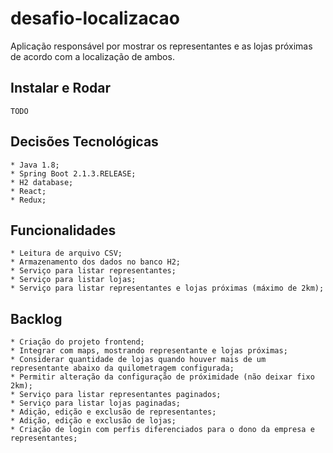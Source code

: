 # desafio-localizacao

Aplicação responsável por mostrar os representantes e as lojas próximas de acordo com a localização de ambos.

## Instalar e Rodar

```
TODO
```

## Decisões Tecnológicas

```
* Java 1.8;
* Spring Boot 2.1.3.RELEASE;
* H2 database;
* React;
* Redux;
```

## Funcionalidades

```
* Leitura de arquivo CSV;
* Armazenamento dos dados no banco H2;
* Serviço para listar representantes;
* Serviço para listar lojas;
* Serviço para listar representantes e lojas próximas (máximo de 2km);
```

## Backlog

```
* Criação do projeto frontend;
* Integrar com maps, mostrando representante e lojas próximas;
* Considerar quantidade de lojas quando houver mais de um representante abaixo da quilometragem configurada;
* Permitir alteração da configuração de próximidade (não deixar fixo 2km);
* Serviço para listar representantes paginados;
* Serviço para listar lojas paginadas;
* Adição, edição e exclusão de representantes;
* Adição, edição e exclusão de lojas;
* Criação de login com perfis diferenciados para o dono da empresa e representantes;
```